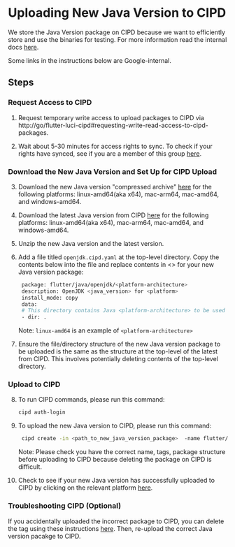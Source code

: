 # Uploading New Java Version to CIPD

We store the Java Version package on CIPD because we want to efficiently store and use
the binaries for testing. For more information read the internal
docs [here](go/flutter-luci-playbook#remove-duplicated-cipd-tags).

Some links in the instructions below are Google-internal.

## Steps

### Request Access to CIPD

1. Request temporary write access to upload packages to CIPD
   via http://go/flutter-luci-cipd#requesting-write-read-access-to-cipd-packages.

2. Wait about 5-30 minutes for access rights to sync. To check if your rights have synced, see if
   you are a member of this
   group [here](https://chrome-infra-auth.appspot.com/auth/groups/google%2Fflutter-cipd-writers@twosync.google.com).

### Download the New Java Version and Set Up for CIPD Upload

3. Download the new Java version "compressed
   archive" [here](https://www.oracle.com/java/technologies/downloads) for the following platforms:
   linux-amd64(aka x64), mac-arm64, mac-amd64, and windows-amd64.

4. Download the latest Java version from
   CIPD [here](https://chrome-infra-packages.appspot.com/p/flutter/java/openjdk) for the following
   platforms: linux-amd64(aka x64), mac-arm64, mac-amd64, and windows-amd64.

5. Unzip the new Java version and the latest version.

6. Add a file titled `openjdk.cipd.yaml` at the top-level directory. Copy the contents below into
   the file and replace contents in <> for your new Java version package:
   ```sh
    package: flutter/java/openjdk/<platform-architecture>
    description: OpenJDK <java_version> for <platform>
    install_mode: copy
    data:
    # This directory contains Java <platform-architecture> to be used in automated tests.
    - dir: .
   ```

   Note: `linux-amd64` is an example of `<platform-architecture>`

7. Ensure the file/directory structure of the new Java version package to be uploaded is the same as
   the structure at the top-level of the latest from CIPD.
   This involves potentially deleting contents of the top-level directory.

### Upload to CIPD

8. To run CIPD commands, please run this command:

    ```sh
    cipd auth-login
    ```

9. To upload the new Java version to CIPD, please run this command:

    ```sh
     cipd create -in <path_to_new_java_version_package>  -name flutter/java/openjdk/<platform-architecture> -tag version:<java_version> 
    ```

   Note: Please check you have the correct name, tags, package structure before uploading to CIPD
   because deleting the package on CIPD is difficult.

10. Check to see if your new Java version has successfully uploaded to CIPD by clicking on the
    relevant platform [here](https://chrome-infra-packages.appspot.com/p/flutter/java/openjdk).

### Troubleshooting CIPD (Optional)

If you accidentally uploaded the incorrect package to CIPD, you can delete the tag using these
instructions [here](go/flutter-luci-playbook#remove-duplicated-cipd-tags).
Then, re-upload the correct Java version pacakge to CIPD.